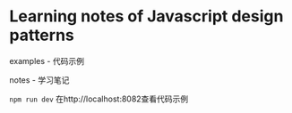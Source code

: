 # Learning notes of Javascript design patterns

examples - 代码示例

notes - 学习笔记

`npm run dev` 在http://localhost:8082查看代码示例
